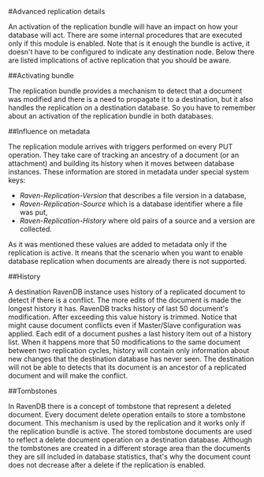 #Advanced replication details

An activation of the replication bundle will have an impact on how your database will act. There are some internal procedures that are executed only if this module is enabled. Note that is it enough the bundle is active, it doesn't have to be configured to indicate any destination node. Below there are listed implications of active replication that you should be aware.

##Activating bundle

The replication bundle provides a mechanism to detect that a document was modified and there is a need to propagate it to a destination, but it also handles the replication on a destination database. So you have to remember about an activation of the replication bundle in both databases.

##Influence on metadata

The replication module arrives with triggers performed on every PUT operation. They take care of tracking an ancestry of a document (or an attachment) and building its history when it moves between database instances. These information are stored in metadata under special system keys:

* *Raven-Replication-Version* that describes a file version in a database,
* *Raven-Replication-Source* which is a database identifier where a file was put,
* *Raven-Replication-History* where old pairs of a source and a version are collected.

As it was mentioned these values are added to metadata only if the replication is active. It means that the scenario when you want to enable database replication when documents are already there is not supported.

##History

A destination RavenDB instance uses history of a replicated document to detect if there is a conflict. The more edits of the document is made the longest history it has. RavenDB tracks history of last 50 document's modification. After exceeding this value history is trimmed. Notice that might cause document conflicts even if Master/Slave configuration was applied. Each edit of a document pushes a last history item out of a history list. When it happens more that 50 modifications to the same document between two replication cycles, history will contain only information about new changes that the destination database has never seen. The destination will not be able to detects that its document is an ancestor of a replicated document and will make the conflict.

##Tombstones

In RavenDB there is a concept of tombstone that represent a deleted document. Every document delete operation entails to store a tombstone document. This mechanism is used by the replication and it works only if the replication bundle is active. The stored tombstone documents are used to reflect a delete document operation on a destination database. Although the tombstones are created in a different storage area than the documents they are sill included in database statistics, that's why the document count does not decrease after a delete if the replication is enabled.
